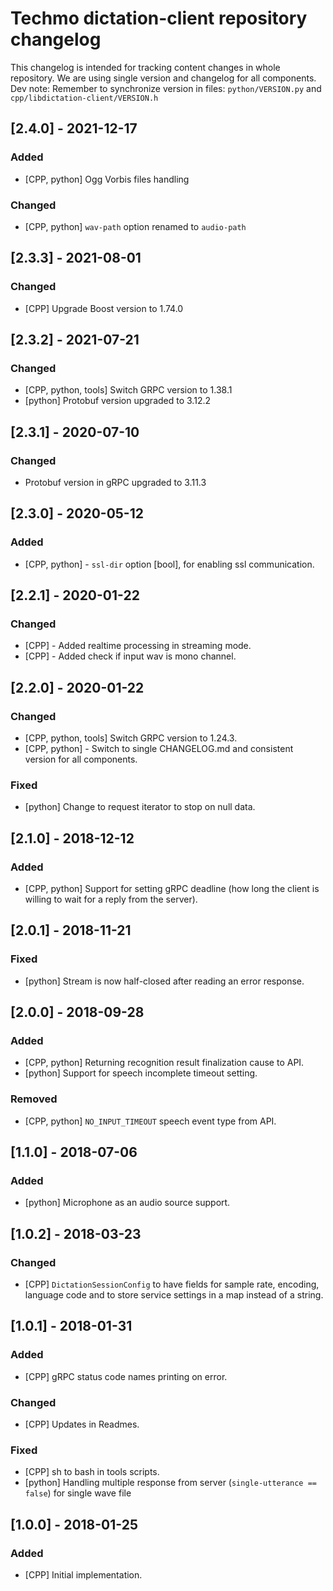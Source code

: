 # Techmo dictation-client repository changelog

This changelog is intended for tracking content changes in whole repository.
We are using single version and changelog for all components.
Dev note: Remember to synchronize version in files: `python/VERSION.py` and `cpp/libdictation-client/VERSION.h`


## [2.4.0] - 2021-12-17
### Added
 - [CPP, python] Ogg Vorbis files handling
### Changed
 - [CPP, python] `wav-path` option renamed to `audio-path`

## [2.3.3] - 2021-08-01
### Changed
 - [CPP] Upgrade Boost version to 1.74.0

## [2.3.2] - 2021-07-21
### Changed
 - [CPP, python, tools] Switch GRPC version to 1.38.1
 - [python] Protobuf version upgraded to 3.12.2


## [2.3.1] - 2020-07-10
### Changed
 - Protobuf version in gRPC upgraded to 3.11.3

## [2.3.0] - 2020-05-12
### Added
 - [CPP, python] - `ssl-dir` option [bool], for enabling ssl communication.

## [2.2.1] - 2020-01-22
### Changed
 - [CPP] - Added realtime processing in streaming mode.
 - [CPP] - Added check if input wav is mono channel.

## [2.2.0] - 2020-01-22
### Changed
 - [CPP, python, tools] Switch GRPC version to 1.24.3.
 - [CPP, python] - Switch to single CHANGELOG.md and consistent version for all components.

### Fixed
 - [python] Change to request iterator to stop on null data.


## [2.1.0] - 2018-12-12
### Added
- [CPP, python] Support for setting gRPC deadline (how long the client is willing to wait for a reply from the server).


## [2.0.1] - 2018-11-21
### Fixed
- [python] Stream is now half-closed after reading an error response.


## [2.0.0] - 2018-09-28
### Added
- [CPP, python] Returning recognition result finalization cause to API.
- [python] Support for speech incomplete timeout setting.

### Removed
- [CPP, python] `NO_INPUT_TIMEOUT` speech event type from API.


## [1.1.0] - 2018-07-06
### Added
- [python] Microphone as an audio source support.


## [1.0.2] - 2018-03-23
### Changed
- [CPP] `DictationSessionConfig` to have fields for sample rate, encoding, language code and to store service settings in a map instead of a string.


## [1.0.1] - 2018-01-31
### Added
- [CPP] gRPC status code names printing on error.

### Changed
- [CPP] Updates in Readmes.

### Fixed
- [CPP] sh to bash in tools scripts.
- [python] Handling multiple response from server (`single-utterance == false`) for single wave file


## [1.0.0] - 2018-01-25
### Added
- [CPP] Initial implementation.
